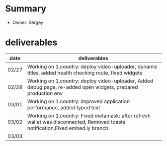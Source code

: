 # Summary
* Owner: Sergey

# deliverables
| date  | deliverables |
|--- | ---|
| 02/27 | Working on 1.country: deploy video-uploader, dynamic titles, added health checking route, fixed widgets |
| 02/28 | Working on 1.country: deploy video-uploader, Added debug page, re-added open widgets, prepared production env |
| 03/01 | Working on 1.country: improved application performance, added typed text |
| 03/02 | Working on 1.country: Fixed metamask: after refresh wallet was disconnected, Removed toasts notification,Fixed embed.ly branch |
| 03/03 |  |